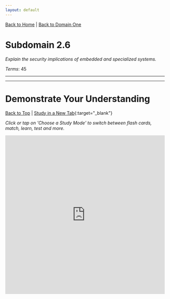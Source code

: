 ```yaml
---
layout: default
---
```


[Back to Home](../../index.html) \| [Back to Domain One](../domain_two.html)

# Subdomain 2.6

_Explain the security implications of embedded and specialized systems._

_Terms_: 45

***



***

# Demonstrate Your Understanding

[Back to Top](#top) \| [Study in a New Tab](../../resources/study_cards/sub_two_six.html){:target="_blank"}

_Click or tap on 'Choose a Study Mode' to switch between flash cards, match, learn, test and more._

<iframe src="https://quizlet.com/846606004/flashcards/embed?i=35mna1&x=1jj1" height="500" width="100%" style="border:0"></iframe>